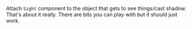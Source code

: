 Attach `Sight` component to the object that gets to see things/cast shadow.
That's about it really. There are bits you can play with but it should just work.